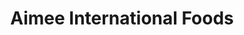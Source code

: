 ---
title: "Aimee International Foods"
url: /sioux-city/aimee-international-foods/
shop: convenience
---